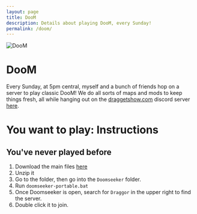 ```yaml
---
layout: page
title: DooM
description: Details about playing DooM, every Sunday!
permalink: /doom/
---
```


<img src="https://res.cloudinary.com/dtxgfstrs/image/upload/c_scale,h_428,w_760/c_crop,h_400,w_760/v1593912306/doom_invulnerability_sphere_by_kracov_d2nu1w1-pre_c85aqd.jpg" alt="DooM">

# DooM

Every Sunday, at 5pm central, myself and a bunch of friends hop on a server to play classic DooM!  We do all sorts of maps and mods to keep things fresh, all while hanging out on the [draggetshow.com](https://draggetshow.wordpress.com/) discord server [here](https://discord.com/invite/xC8e35B).

# You want to play: Instructions

## You've never played before
1. Download the main files [here](https://drive.google.com/file/d/1IcfwWZkePMuybmDdfeKD1iAjIb4EPFri/view)
2. Unzip it
3. Go to the folder, then go into the `Doomseeker` folder.
4. Run `doomseeker-portable.bat`
5. Once Doomseeker is open, search for `Draggor` in the upper right to find the server.
6. Double click it to join.
